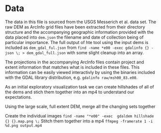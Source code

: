 # Data 

The data in this file is sourced from the USGS Messerich et al. data set. The raw DEM as ArcInfo grid files have been extracted from their directory structure and the accompanying geographic information provided with the data placed into `dem.json` the filename and date of collection being of particular importance. The full output of hte tool using the input dems is included as `dem_gdal_ful.json` from `find -name *e00 -exec gdalinfo {} -json \; > dem_gdal_full.json` with some slight cleanup into an array.

The projections in the accompanying ArcInfo files contain project and extent information that matches what is included in these files. This information can be easily viewed interactivly by using the binaries included with the GDAL library distribution, e.g. `gdalinfo raw/msh00_83.e00`.

As an initial exploratory visualization task we can create hillshades of all of the dems and stich them together into an mp4 to understand our expectations.

Using the large scale, full extent DEM, merge all the changing sets together

Create the individual images
`find -name "*e00" -exec  gdaldem hillshade {} {}.map.png \;`
Stitch them together into a mp4
`ffmpeg -framerate 1 -i %d.png output.mp4`

